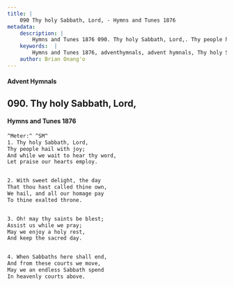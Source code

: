 ```yaml
---
title: |
    090 Thy holy Sabbath, Lord, - Hymns and Tunes 1876
metadata:
    description: |
        Hymns and Tunes 1876 090. Thy holy Sabbath, Lord,. Thy people hail with joy; And while we wait to hear thy word, Let praise our hearts employ. 
    keywords:  |
        Hymns and Tunes 1876, adventhymnals, advent hymnals, Thy holy Sabbath, Lord,, Thy people hail with joy;, 
    author: Brian Onang'o
---
```


#### Advent Hymnals
## 090. Thy holy Sabbath, Lord,
####  Hymns and Tunes 1876

```txt
^Meter:^ ^SM^
1. Thy holy Sabbath, Lord,
Thy people hail with joy;
And while we wait to hear thy word,
Let praise our hearts employ.


2. With sweet delight, the day
That thou hast called thine own,
We hail, and all our homage pay
To thine exalted throne.


3. Oh! may thy saints be blest;
Assist us while we pray;
May we enjoy a holy rest,
And keep the sacred day.


4. When Sabbaths here shall end,
And from these courts we move,
May we an endless Sabbath spend
In heavenly courts above.
```